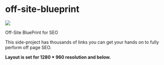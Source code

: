 # off-site-blueprint
<img src="https://image.ibb.co/h7i7uk/MOCKUP.jpg"/>

Off-Site BluePrint for SEO

This side-project has thousands of links you can get your hands on to fully perform off page SEO.

<b>Layout is set for 1280 * 960 resolution and below.</b>
